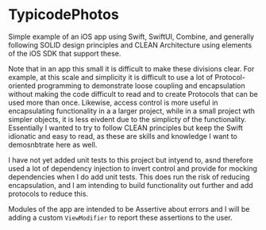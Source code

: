 # TypicodePhotos

Simple example of an iOS app using Swift, SwiftUI, Combine, and generally following SOLID design principles and CLEAN Architecture using elements of the iOS SDK that support these.

Note that in an app this small it is difficult to make these divisions clear. For example, at this scale and simplicity it is difficult to use a lot of Protocol-oriented programming to demonstrate loose coupling and encapsulation without making the code difficult to read and to create Protocols that can be used more than once. Likewise, access control is more useful in encapsulating functionality in a a larger project, while in a small project wth simpler objects, it is less eivdent due to the simplicty of the functionality. Essentially I wanted to try to follow CLEAN principles but keep the Swift idionatic and easy to read, as these are skills and knowledge I want to demosnbtrate here as well.

I have not yet added unit tests to this project but intyend to, asnd therefore used a lot of dependency injection to invert control and provide for mocking dependencies when I do add unit tests. This does run the risk of reducing encapsulation, and I am intending to build functionality out further and add protocols to reduce this.

Modules of the app are intended to be Assertive about errors and I will be adding a custom `ViewModifier` to report these assertions to the user. 
